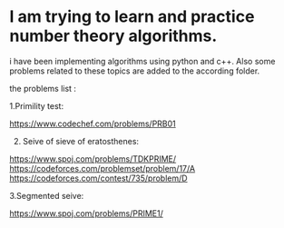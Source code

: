 # I am trying to learn and practice number theory algorithms. 
i have been implementing algorithms using python and c++. Also some problems related to these topics are added to the according folder.

the problems list :

1.Primility test:

https://www.codechef.com/problems/PRB01

2. Seive of sieve of eratosthenes:

https://www.spoj.com/problems/TDKPRIME/
https://codeforces.com/problemset/problem/17/A
https://codeforces.com/contest/735/problem/D

3.Segmented seive:

https://www.spoj.com/problems/PRIME1/
